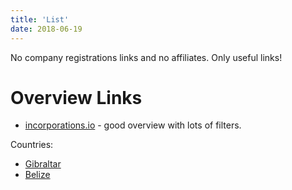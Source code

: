 ```yaml
---
title: 'List'
date: 2018-06-19
---
```


No company registrations links and no affiliates. Only useful links!

# Overview Links

* [incorporations.io](http://incorporations.io/) - good overview with lots of filters.


Countries:
* [Gibraltar](../Gibraltar)
* [Belize](../Belize)
